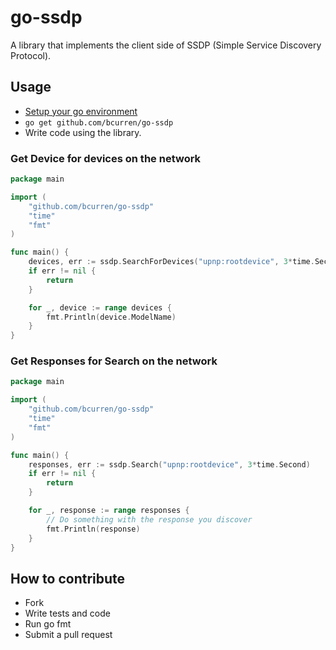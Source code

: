 # go-ssdp

A library that implements the client side of SSDP (Simple Service Discovery Protocol).

## Usage

* [Setup your go environment](http://golang.org/doc/code.html)
* ```go get github.com/bcurren/go-ssdp```
* Write code using the library.

### Get Device for devices on the network
```Go
package main

import (
	"github.com/bcurren/go-ssdp"
	"time"
	"fmt"
)

func main() {
	devices, err := ssdp.SearchForDevices("upnp:rootdevice", 3*time.Second)
	if err != nil {
		return
	}

	for _, device := range devices {
		fmt.Println(device.ModelName)
	}
}
```

### Get Responses for Search on the network
```Go
package main

import (
	"github.com/bcurren/go-ssdp"
	"time"
	"fmt"
)

func main() {
	responses, err := ssdp.Search("upnp:rootdevice", 3*time.Second)
	if err != nil {
		return
	}

	for _, response := range responses {
		// Do something with the response you discover
		fmt.Println(response)
	}
}
```
## How to contribute
* Fork
* Write tests and code
* Run go fmt
* Submit a pull request

